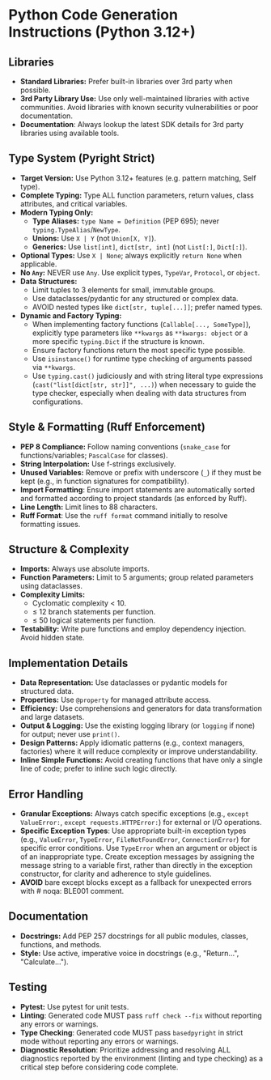# Python Code Generation Instructions (Python 3.12+)

## Libraries
- **Standard Libraries:** Prefer built-in libraries over 3rd party when possible.
- **3rd Party Library Use:** Use only well-maintained libraries with active communities. Avoid libraries with known security vulnerabilities or poor documentation.
- **Documentation**: Always lookup the latest SDK details for 3rd party libraries using available tools.

## Type System (Pyright Strict)
- **Target Version:** Use Python 3.12+ features (e.g. pattern matching, Self type).
- **Complete Typing:** Type ALL function parameters, return values, class attributes, and critical variables.
- **Modern Typing Only:**
  - **Type Aliases:** `type Name = Definition` (PEP 695); never `typing.TypeAlias`/`NewType`.
  - **Unions:** Use `X | Y` (not `Union[X, Y]`).
  - **Generics:** Use `list[int]`, `dict[str, int]` (not `List[:]`, `Dict[:]`).
- **Optional Types:** Use `X | None`; always explicitly `return None` when applicable.
- **No `Any`:** NEVER use `Any`. Use explicit types, `TypeVar`, `Protocol`, or `object`.
- **Data Structures:**
  - Limit tuples to 3 elements for small, immutable groups.
  - Use dataclasses/pydantic for any structured or complex data.
  - AVOID nested types like `dict[str, tuple[...]]`; prefer named types.
- **Dynamic and Factory Typing:**
  - When implementing factory functions (`Callable[..., SomeType]`), explicitly type parameters like `**kwargs` as `**kwargs: object` or a more specific `typing.Dict` if the structure is known.
  - Ensure factory functions return the most specific type possible.
  - Use `isinstance()` for runtime type checking of arguments passed via `**kwargs`.
  - Use `typing.cast()` judiciously and with string literal type expressions (`cast("list[dict[str, str]]", ...)`) when necessary to guide the type checker, especially when dealing with data structures from configurations.

## Style & Formatting (Ruff Enforcement)
- **PEP 8 Compliance:** Follow naming conventions (`snake_case` for functions/variables; `PascalCase` for classes).
- **String Interpolation:** Use f-strings exclusively.
- **Unused Variables:** Remove or prefix with underscore (`_`) if they must be kept (e.g., in function signatures for compatibility).
- **Import Formatting**: Ensure import statements are automatically sorted and formatted according to project standards (as enforced by Ruff).
- **Line Length:** Limit lines to 88 characters.
- **Ruff Format**: Use the `ruff format` command initially to resolve formatting issues.

## Structure & Complexity
- **Imports:** Always use absolute imports.
- **Function Parameters:** Limit to 5 arguments; group related parameters using dataclasses.
- **Complexity Limits:**
  - Cyclomatic complexity < 10.
  - ≤ 12 branch statements per function.
  - ≤ 50 logical statements per function.
- **Testability:** Write pure functions and employ dependency injection. Avoid hidden state.

## Implementation Details
- **Data Representation:** Use dataclasses or pydantic models for structured data.
- **Properties:** Use `@property` for managed attribute access.
- **Efficiency:** Use comprehensions and generators for data transformation and large datasets.
- **Output & Logging:** Use the existing logging library (or `logging` if none) for output; never use `print()`.
- **Design Patterns:** Apply idiomatic patterns (e.g., context managers, factories) where it will reduce complexity or improve understandability.
- **Inline Simple Functions:** Avoid creating functions that have only a single line of code; prefer to inline such logic directly.

## Error Handling
- **Granular Exceptions:** Always catch specific exceptions (e.g., `except ValueError:`, `except requests.HTTPError:`) for external or I/O operations.
- **Specific Exception Types**: Use appropriate built-in exception types (e.g., `ValueError`, `TypeError`, `FileNotFoundError`, `ConnectionError`) for specific error conditions. Use `TypeError` when an argument or object is of an inappropriate type. Create exception messages by assigning the message string to a variable first, rather than directly in the exception constructor, for clarity and adherence to style guidelines.
- **AVOID** bare except blocks except as a fallback for unexpected errors with # noqa: BLE001 comment.

## Documentation
- **Docstrings:** Add PEP 257 docstrings for all public modules, classes, functions, and methods.
- **Style:** Use active, imperative voice in docstrings (e.g., "Return...", "Calculate...").

## Testing
- **Pytest:** Use pytest for unit tests.
- **Linting**: Generated code MUST pass `ruff check --fix` without reporting any errors or warnings.
- **Type Checking**: Generated code MUST pass `basedpyright` in strict mode without reporting any errors or warnings.
- **Diagnostic Resolution**: Prioritize addressing and resolving ALL diagnostics reported by the environment (linting and type checking) as a critical step before considering code complete.
